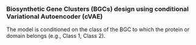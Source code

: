 ### Biosynthetic Gene Clusters (BGCs) design using conditional Variational Autoencoder (cVAE)

The model is conditioned on the class of the BGC to which the protein or domain belongs (e.g., Class 1, Class 2).

